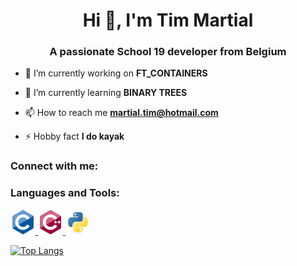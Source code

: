 <h1 align="center">Hi 👋, I'm Tim Martial</h1>
<h3 align="center">A passionate School 19 developer from Belgium</h3>

- 🔭 I’m currently working on **FT_CONTAINERS**

- 🌱 I’m currently learning **BINARY TREES**

- 📫 How to reach me **martial.tim@hotmail.com**

- ⚡ Hobby fact **I do kayak**

<h3 align="left">Connect with me:</h3>
<p align="left">
</p>

<h3 align="left">Languages and Tools:</h3>
<p align="left"> <a href="https://www.cprogramming.com/" target="_blank" rel="noreferrer"> <img src="https://raw.githubusercontent.com/devicons/devicon/master/icons/c/c-original.svg" alt="c" width="40" height="40"/> </a> <a href="https://www.w3schools.com/cpp/" target="_blank" rel="noreferrer"> <img src="https://raw.githubusercontent.com/devicons/devicon/master/icons/cplusplus/cplusplus-original.svg" alt="cplusplus" width="40" height="40"/> </a> <a href="https://www.python.org" target="_blank" rel="noreferrer"> <img src="https://raw.githubusercontent.com/devicons/devicon/master/icons/python/python-original.svg" alt="python" width="40" height="40"/> </a> </p>

[![Top Langs](https://github-readme-stats.vercel.app/api/top-langs/?username=mushumartial&layout=compact)](https://github.com/anuraghazra/github-readme-stats)
